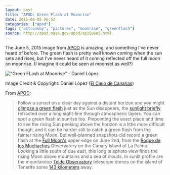 ```yaml
---
layout: post
title: "APOD: Green Flash at Moonrise"
date: 2015-06-05 06:52
categories: ["apod"]
tags: ["astronomy", "pictures", "moonrise", "greenflash"]
source: http://apod.nasa.gov/apod/ap150605.html
---
```

The June 5, 2015 image from [APOD] is amazing, and something I've
never heard of before. The green flash is pretty well known coming
when the sun sets and rises, but I've never heard of it coming
reflected off the full moon on moonrise. (I imagine it could be seen at
moonset as well?)

[APOD]: http://apod.nasa.gov/ "Astonomy Picture of the Day"

!["Green FLash at Moonrise" - Daniel López](http://apod.nasa.gov/apod/image/1506/FlashMoon_OT_from_ORM_140km-DLopez_840mm600.jpg "Green FLash at Moonrise - Daniel López")

Image Credit & Copyright: Daniel López
([El Cielo de Canarias](http://www.elcielodecanarias.com/))


From [APOD]:

> Follow a sunset on a clear day against a distant horizon and you
> might
> [glimpse a green flash](http://earthsky.org/earth/can-i-see-a-green-flash)
> just as the Sun disappears, the
> [sunlight briefly](http://www.atoptics.co.uk/atoptics/gf1.htm)
> refracted over a long sight-line through atmospheric layers. You can
> spot a green flash at sunrise too. Pinpointing the exact place and
> time to see the rising Sun peeking above the horizon is a little
> more difficult though, and it can be harder still to catch a green
> flash from the fainter rising Moon. But well-planned snapshots did
> record a green flash at the
> [Full Moon's](http://solarsystem.nasa.gov/moon/video-view.cfm?Vid_ID=3403)
> upper edge on June 2nd, from the
> [Roque de los Muchachos](http://apod.nasa.gov/apod/ap020819.html)
> Observatory on the Canary Island of La Palma. Looking a little south
> of due east, this long telephoto view finds the rising Moon above
> mountains and a sea of clouds. In sunlit profile are the mountaintop
> [Teide Observatory](http://apod.nasa.gov/apod/ap090212.html)
> telescope domes on the island of Tenerife some
> [143 kilometers](http://apod.nasa.gov/apod/image/1506/ORM-OT.jpg)
> away.
